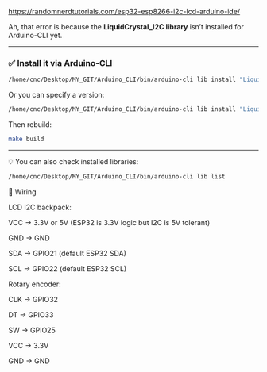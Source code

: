 
https://randomnerdtutorials.com/esp32-esp8266-i2c-lcd-arduino-ide/

Ah, that error is because the **LiquidCrystal\_I2C library** isn’t installed for Arduino-CLI yet.

---

### ✅ Install it via Arduino-CLI

```bash
/home/cnc/Desktop/MY_GIT/Arduino_CLI/bin/arduino-cli lib install "LiquidCrystal I2C"
```

Or you can specify a version:

```bash
/home/cnc/Desktop/MY_GIT/Arduino_CLI/bin/arduino-cli lib install "LiquidCrystal I2C@1.1.2"
```

Then rebuild:

```bash
make build
```

---

💡 You can also check installed libraries:

```bash
/home/cnc/Desktop/MY_GIT/Arduino_CLI/bin/arduino-cli lib list
```






🔌 Wiring

LCD I2C backpack:

VCC → 3.3V or 5V (ESP32 is 3.3V logic but I2C is 5V tolerant)

GND → GND

SDA → GPIO21 (default ESP32 SDA)

SCL → GPIO22 (default ESP32 SCL)

Rotary encoder:

CLK → GPIO32

DT → GPIO33

SW → GPIO25

VCC → 3.3V

GND → GND
